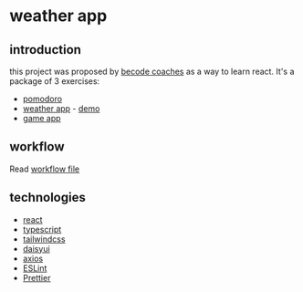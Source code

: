 # weather app

## introduction

this project was proposed by [becode coaches](https://becode.org) as a way to learn react.
It's a package of 3 exercises:
* [pomodoro](https://github.com/TanguyC0/pomodoro)
* [weather app](https://github.com/TanguyC0/weather-app) - [demo](https://weather-app-t.netlify.app)
* [game app](https://github.com/TanguyC0/hamilton-7-react-project-TanguyC0)

## workflow

Read [workflow file](./workflow.md)

## technologies

* [react](https://reactjs.org/)
* [typescript](https://www.typescriptlang.org/)
* [tailwindcss](https://tailwindcss.com/)
* [daisyui](https://daisyui.com/)
* [axios](https://axios-http.com/docs/intro)
* [ESLint](https://eslint.org/)
* [Prettier](https://prettier.io/)